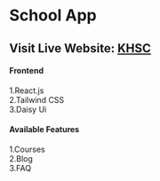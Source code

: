 # School App
## Visit Live Website: <a href= "https://mans-care.netlify.app/" target="_blank">KHSC</a>

#### Frontend
 1.React.js </br>
 2.Tailwind CSS </br>
 3.Daisy Ui </br>
#### Available Features
 1.Courses </br>
 2.Blog </br>
 3.FAQ </br>
